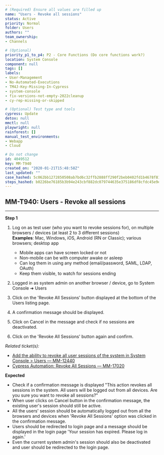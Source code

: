 ```yaml
---
# (Required) Ensure all values are filled up
name: "Users - Revoke all sessions"
status: Active
priority: Normal
folder: Users
authors: ""
team_ownership: 
- Channels

# (Optional)
priority_p1_to_p4: P2 - Core Functions (Do core functions work?)
location: System Console
component: null
tags: []
labels: 
- User-Management
- No-Automated-Executions
- TM4J-Key-Missing-In-Cypress
- system-console
- fix-versions-not-empty-2022cleanup
- cy-rep-missing-or-skipped

# (Optional) Test type and tools
cypress: Update
detox: null
mmctl: null
playwright: null
rainforest: []
manual_test_environments: 
- Webapp
- Cloud

# Do not change
id: 4049512
key: MM-T940
created_on: "2020-01-21T15:48:58Z"
last_updated: ""
case_hashed: 5c062bb1272850508ab7bd6c32ffb2888ff290f2beb0402fd1b4678f81e13757fa0eaaaae4b93d29bfef7e3d2f274548
steps_hashed: b0226be76185b3b94e243cbf882dc079744635e375186df8cfdc45e9ea438a196a1d0870b71c6ac44889a0856a088fe1
---
```


<!-- (Auto-generated) Based on frontmatter's "key" and "name" -->

## MM-T940: Users - Revoke all sessions

---

**Step 1**

1. Log on as test user (who you want to revoke sessions for), on multiple browsers / devices (at least 2 to 3 different sessions)\
   **Examples**: Mac, Windows, iOS, Android (RN or Classic); various browsers; desktop app

   - Mobile apps can have screen locked or not
   - Non-mobile can be with computer awake or asleep
   - Can log them in using any method (email/password, SAML, LDAP, OAuth)
   - Keep them visible, to watch for sessions ending

2. Logged in as system admin on another browser / device, go to System Console ➜ Users

3. Click on the 'Revoke All Sessions' button displayed at the bottom of the Users listing page.

4. A confirmation message should be displayed.

5. Click on Cancel in the message and check if no sessions are deactivated.

6. Click on the 'Revoke All Sessions' button again and confirm.

_Related ticket(s):_

- [Add the ability to revoke all user sessions of the system in System Console > Users — MM-12440](https://mattermost.atlassian.net/browse/MM-12440)
- [Cypress Automation: Revoke All Sessions — MM-17020](https://mattermost.atlassian.net/browse/MM-17020)

**Expected**

- Check if a confirmation message is displayed "This action revokes all sessions in the system. All users will be logged out from all devices. Are you sure you want to revoke all sessions?"
- When user clicks on Cancel button in the confirmation message, the existing user's session should still be active.
- All the users' session should be automatically logged out from all the browsers and devices when 'Revoke All Sessions' option was clicked in the confirmation message.
- Users should be redirected to login page and a message should be displayed in the login page 'Your session has expired. Please log in again.'
- Even the current system admin's session should also be deactivated and user should be redirected to the login page.
